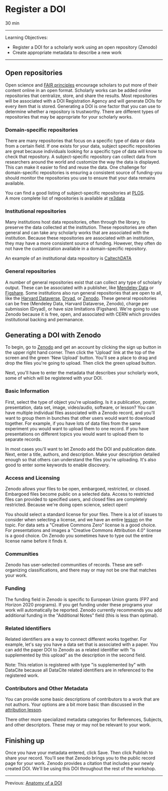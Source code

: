 # Register a DOI

30 min

---

Learning Objectives:

* Register a DOI for a scholarly work using an open repository (Zenodo)
* Create appropriate metadata to describe a new work

---

## Open repositories

Open science and [FAIR principles](https://www.force11.org/group/fairgroup/fairprinciples)
encourage scholars to put more of their content online in an open format.
Scholarly works can be added online repositories that centralize, store, and
share the results.  Most repositories will be associated with a DOI
Registration Agency and will generate DOIs for every item that is stored.
Generating a DOI is one factor that you can use to determine whether a
repository is trustworthy.  There are different types of repositories that may
be appropriate for your scholarly works.

### Domain-specific repositories

There are many repositories that focus on a specific type of data or data from
a certain field.  If one exists for your data, subject specific repositories
are great because individuals looking for a specific type of data will know to
check that repository.  A subject-specific repository can collect data from
researchers around the world and customize the way the data is displayed.  This
can make it easier to find and reuse the data.  One challenge for
domain-specific repositories is ensuring a consistent source of funding-you
should monitor the repositories you use to ensure that your data remains
available.  

You can find a good listing of subject-specific repositories at
[PLOS](http://journals.plos.org/plosone/s/data-availability#loc-recommended-repositories).  
A more complete list of repositories is available at [re3data](http://www.re3data.org)

### Institutional repositories

Many institutions host data repositories, often through the library, to preserve the data collected at the
institution.  These repositories are often general and can take any scholarly
works that are associated with the institution.  Because these repositories are
associated with an institution, they may have a more consistent source of
funding.  However, they often do not have the customization available in a
domain-specific repository.

An example of an institutional data repository is
[CaltechDATA](https://data.caltech.edu)

### General repositories

A number of general repositories exist that can collect any type of scholarly
output.  These can be associated with a publisher, like 
[Mendeley Data](https://data.mendeley.com/) or
[Figshare](https://figshare.com/).  Some institutions also run general
repositories that are open to all, like the 
[Harvard Dataverse](https://dataverse.harvard.edu/), 
[Dryad](http://datadryad.org/), or
[Zenodo](https://www.zenodo.org/). These general repositories can be free 
(Mendeley Data, Harvard Dataverse, Zenodo), charge per submission (Dryad),
or have size limitations (Figshare). We're going to use Zenodo because it is
free, open, and associated with CERN which provides institutional backing and
permanance. 

## Generating a DOI with Zenodo

To begin, go to [Zenodo](https://www.zenodo.org/) and get an account by
clicking the sign up button in the upper right hand corner.  Then click the
'Upload' link at the top of the screen and the green 'New Upload' button.
You'll see a place to drag and drop the files you're going to upload. Then
click the green upload button.  

Next, you'll have to enter the metadata that describes your scholarly work, some of
which will be registered with your DOI.

### Basic Information

First, select the type of object you're uploading.  Is it a publication,
poster, presentation, data set, image, video/audio, software, or lesson?
You can have multiple individual files associated with a Zenodo record, and
you'll want to group them in bunches that other users would want to download
together.  For example, if you have lots of data files from the same experiment
you would want to upload them to one record. If you have presentations on
different topics you would want to upload them to separate
records.      

In most cases you'll want to let Zenodo add the DOI and publication date.  
Next, enter a title, authors, and description.  Make your description detailed
enough so that others can understand the files you're uploading.  It's also
good to enter some keywords to enable discovery.

### Access and Licensing

Zenodo allows your files to be open, embargoed, restricted, or closed.
Embargoed files become public on a selected data.  Access to restricted files
can provided to specified users, and closed files are completely restricted.
Because we're doing open science, select open! 

You should select a standard license for your files.  There is a lot of issues to consider
when selecting a license, and we have an entire
[lesson](https://authorcarpentry.github.io/licensing-cc/) on the topic.  For
data sets a "Creative Commons Zero" license is a good choice.  For
presentations and images a "Creative Commons Attribution 4.0" license is a good
choice.  On Zenodo you sometimes have to type out the entire license name
before it finds it.

### Communities

Zenodo has user-selected communities of records.  These are self-organizing
classifications, and there may or may not be one that matches your work.

### Funding

The funding field in Zenodo is specific to European Union grants (FP7 and
Horizon 2020 programs). If you get funding under these programs your work will
automatically be reported.  Zenodo currently recommends you add additional
funding in the "Additional Notes" field (this is less than optimal).

### Related Identifiers

Related identifiers are a way to connect different works together.  For
example, let's say you have a data set that is associated with a paper.  You
can add the paper DOI to Zenodo as a related identifier with "is
supplemented by this upload" as the description in the second field.

Note: This relation is registered with type "is supplemented by" with DataCite because
all DataCite related identifiers are in referenced to the registered work.

### Contributors and Other Metadata

You can provide some basic descriptions of contributors to a work that are not
authors. Your options are a bit more basic than discussed in the 
[attribution lesson](https://authorcarpentry.github.io/contributor-and-credit/).

There other more specialized metadata categories for References, Subjects, 
and other descriptors.  These may or may not be relevant to your work.

## Finishing up

Once you have your metadata entered, click Save.  Then click Publish to share your record. 
You'll see that Zenodo brings you to the public record page for your work.
Zenodo provides a citation that includes your newly created DOI.  We'll be
using this DOI throughout the rest of the workshop.  


---

Previous: [Anatomy of a DOI](00-intro-dois.html)    

